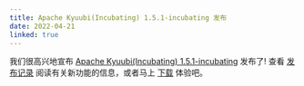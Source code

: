 ```yaml
---
title: Apache Kyuubi(Incubating) 1.5.1-incubating 发布
date: 2022-04-21
linked: true
---
```

<!---
  Licensed under the Apache License, Version 2.0 (the "License");
  you may not use this file except in compliance with the License.
  You may obtain a copy of the License at

   http://www.apache.org/licenses/LICENSE-2.0

  Unless required by applicable law or agreed to in writing, software
  distributed under the License is distributed on an "AS IS" BASIS,
  WITHOUT WARRANTIES OR CONDITIONS OF ANY KIND, either express or implied.
  See the License for the specific language governing permissions and
  limitations under the License. See accompanying LICENSE file.
-->

我们很高兴地宣布 [Apache Kyuubi(Incubating) 1.5.1-incubating](/zh/release/1.5.1-incubating.html) 发布了! 查看 [发布记录](/zh/release/1.5.1-incubating.html) 阅读有关新功能的信息，或者马上 [下载](/zh/releases.html) 体验吧。
